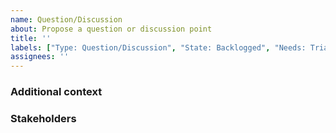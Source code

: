 ```yaml
---
name: Question/Discussion
about: Propose a question or discussion point
title: ''
labels: ["Type: Question/Discussion", "State: Backlogged", "Needs: Triage"]
assignees: ''
---
```


<!-- In one to two sentences, state your question or state you discussion point. -->


### Additional context
<!-- Add any other context or details here. -->


### Stakeholders
<!-- @ tag stakeholders of this bug -->
